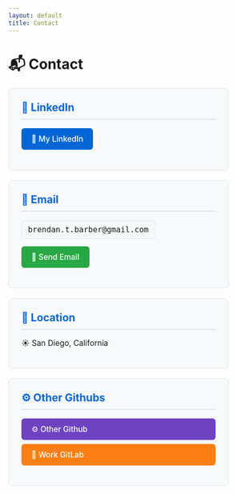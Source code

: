 ```yaml
---
layout: default
title: Contact
---
```


<style>
/* Dark mode styles */
@media (prefers-color-scheme: dark) {
  body {
    background-color: #0d1117 !important;
    color: #c9d1d9 !important;
  }
  
  h1, h2, h3, h4, h5, h6 {
    color: #f0f6fc !important;
  }
  
  a {
    color: #58a6ff !important;
  }
  
  a:hover {
    color: #79c0ff !important;
  }
  
  hr {
    border-color: #30363d !important;
  }
}

/* Global link styling - no underlines */
a {
  text-decoration: none !important;
}

a:hover {
  text-decoration: none !important;
}

/* Global margin styling - 25% on each side */
body {
  max-width: 50%;
  margin: 0 auto;
  padding: 0 20px;
  box-sizing: border-box;
}

/* Simple contact styling */
.contact-section {
  background: var(--card-bg, #f8f9fa);
  border: 1px solid var(--border-color, #e1e4e8);
  border-radius: 8px;
  padding: 25px;
  margin: 20px 0;
}

.contact-section h2 {
  margin-top: 0;
  color: #0366d6;
  border-bottom: 2px solid #e1e4e8;
  padding-bottom: 10px;
}

.contact-section p {
  margin: 15px 0;
  font-size: 1.1em;
}

.contact-email {
  font-family: monospace;
  background: var(--code-bg, #f6f8fa);
  padding: 8px 12px;
  border-radius: 4px;
  border: 1px solid var(--border-color, #e1e4e8);
  display: inline-block;
}

.contact-links {
  margin: 15px 0;
}

.contact-links a {
  display: block;
  margin: 8px 0;
  font-size: 1.1em;
}

.contact-button {
  display: inline-block;
  background: #0366d6;
  color: white !important;
  padding: 12px 20px;
  border-radius: 6px;
  text-decoration: none;
  font-weight: 500;
  transition: all 0.2s;
  border: none;
  cursor: pointer;
}

.contact-button:hover {
  background: #0256cc;
  color: white !important;
  text-decoration: none;
  transform: translateY(-1px);
  box-shadow: 0 4px 8px rgba(0,0,0,0.15);
}

.email-button {
  background: #28a745;
}

.email-button:hover {
  background: #218838;
}

.github-button {
  background: #6f42c1;
}

.github-button:hover {
  background: #5a2d91;
}

.gitlab-button {
  background: #fd7e14;
}

.gitlab-button:hover {
  background: #e8650e;
}

/* Dark mode overrides */
@media (prefers-color-scheme: dark) {
  .contact-section {
    --border-color: #30363d;
    --card-bg: #161b22;
    --code-bg: #0d1117;
    border-color: #30363d;
    background: #161b22;
  }
  
  .contact-section h2 {
    color: #58a6ff;
    border-bottom-color: #30363d;
  }
  
  .contact-email {
    background: #0d1117;
    border-color: #30363d;
  }
}

/* Mobile responsiveness */
@media (max-width: 768px) {
  body {
    max-width: 90%;
    padding: 0 10px;
  }
}
</style>

# 📬 Contact

<div class="contact-section">
  <h2>💼 LinkedIn</h2>
  <p>
    <a href="https://www.linkedin.com/in/brendan-barber-830a51213/" target="_blank" class="contact-button">
      🌟 My LinkedIn
    </a>
  </p>
</div>

<div class="contact-section">
  <h2>📧 Email</h2>
  <p><span class="contact-email">brendan.t.barber@gmail.com</span></p>
  <p>
    <a href="mailto:brendan.t.barber@gmail.com" class="contact-button email-button">
      📧 Send Email
    </a>
  </p>
</div>

<div class="contact-section">
  <h2>📍 Location</h2>
  <p>☀️ San Diego, California</p>
</div>

<div class="contact-section">
  <h2>⚙️ Other Githubs</h2>
  <div class="contact-links">
    <a href="https://github.com/GilanRanger" target="_blank" class="contact-button github-button">⚙️ Other Github</a>
    <a href="https://git.capollomedia.net/gilan" target="_blank" class="contact-button gitlab-button">💼 Work GitLab</a>
  </div>
</div>